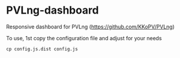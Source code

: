 # PVLng-dashboard
Responsive dashboard for PVLng (https://github.com/KKoPV/PVLng)

To use, 1st copy the configuration file and adjust for your needs

    cp config.js.dist config.js
